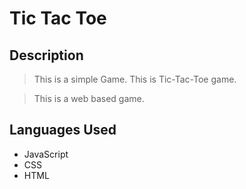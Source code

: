 # Tic Tac Toe

## Description
> This is a simple Game. This is Tic-Tac-Toe game.

> This is a web based game.

## Languages Used
  - JavaScript
  - CSS
  - HTML